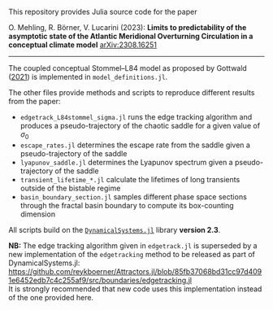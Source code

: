 This repository provides Julia source code for the paper

O. Mehling, R. Börner, V. Lucarini (2023): **Limits to predictability of the asymptotic state of the Atlantic Meridional Overturning Circulation in a conceptual climate model** [arXiv:2308.16251](http://arxiv.org/abs/2308.16251)

---

The coupled conceptual Stommel–L84 model as proposed by Gottwald ([2021](https://doi.org/10.1007/s00382-020-05476-z)) is implemented in `model_definitions.jl`.

The other files provide methods and scripts to reproduce different results from the paper:
* `edgetrack_L84stommel_sigma.jl` runs the edge tracking algorithm and produces a pseudo-trajectory of the chaotic saddle for a given value of $\sigma_0$
* `escape_rates.jl` determines the escape rate from the saddle given a pseudo-trajectory of the saddle
* `lyapunov_saddle.jl` determines the Lyapunov spectrum given a pseudo-trajectory of the saddle
* `transient_lifetime_*.jl` calculate the lifetimes of long transients outside of the bistable regime
* `basin_boundary_section.jl` samples different phase space sections through the fractal basin boundary to compute its box-counting dimension

All scripts build on the [`DynamicalSystems.jl`](https://github.com/JuliaDynamics/DynamicalSystems.jl) library **version 2.3**.

**NB:** The edge tracking algorithm given in `edgetrack.jl` is superseded by a new implementation of the `edgetracking` method to be released as part of DynamicalSystems.jl: https://github.com/reykboerner/Attractors.jl/blob/85fb37068bd31cc97d4091e6452edb7c4c255af9/src/boundaries/edgetracking.jl <br />
It is strongly recommended that new code uses this implementation instead of the one provided here.
